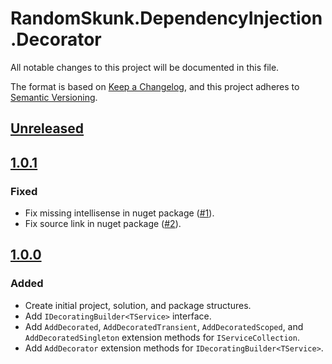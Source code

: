 # RandomSkunk.DependencyInjection.Decorator

All notable changes to this project will be documented in this file.

The format is based on [Keep a Changelog],
and this project adheres to [Semantic Versioning].

## [Unreleased]

## [1.0.1]

### Fixed

- Fix missing intellisense in nuget package ([#1]).
- Fix source link in nuget package ([#2]).

## [1.0.0]

### Added

- Create initial project, solution, and package structures.
- Add `IDecoratingBuilder<TService>` interface.
- Add `AddDecorated`, `AddDecoratedTransient`, `AddDecoratedScoped`, and `AddDecoratedSingleton` extension methods for `IServiceCollection`.
- Add `AddDecorator` extension methods for `IDecoratingBuilder<TService>`.

[Keep a Changelog]: https://keepachangelog.com/en/1.0.0/
[Semantic Versioning]: https://semver.org/spec/v2.0.0.html
[1.0.0]: ../../compare/0909129881ba3a306353a11bd548538bf3122723...v1.0.0
[1.0.1]: ../../compare/v1.0.0...v1.0.1
[Unreleased]: ../../compare/v1.0.1...HEAD

[#1]: ../../issues/1
[#2]: ../../issues/2
